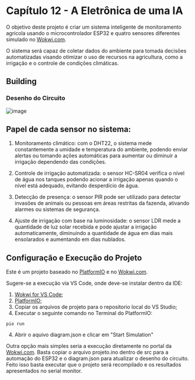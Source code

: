 # Capítulo 12 - A Eletrônica de uma IA
O objetivo deste projeto é criar um sistema inteligente de monitoramento agrícola usando o microcontrolador ESP32 e quatro sensores diferentes simulado no [Wokwi.com](wokwi.com).

O sistema será capaz de coletar dados do ambiente para tomada decisões automatizadas visando otimizar o uso de recursos na agricultura, como a irrigação e o controle de condições climáticas.

## Building
### Desenho do Circuito
![image](https://github.com/user-attachments/assets/f885aad5-6c1a-4068-bb46-514700606ae4)

## Papel de cada sensor no sistema:

1. Monitoramento climático: com o DHT22, o sistema mede constantemente a umidade e temperatura do ambiente, podendo enviar alertas ou tomando ações automáticas para aumentar ou diminuir a irrigação dependendo das condições.

2. Controle de irrigação automatizada: o sensor HC-SR04 verifica o nível de água nos tanques podendo acionar a irrigação apenas quando o nível está adequado, evitando desperdício de água.

3. Detecção de presença: o sensor PIR pode ser utilizado para detectar invasões de animais ou pessoas em áreas restritas da fazenda, ativando alarmes ou sistemas de segurança.

4. Ajuste de irrigação com base na luminosidade: o sensor LDR mede a quantidade de luz solar recebida e pode ajustar a irrigação automaticamente, diminuindo a quantidade de água em dias mais ensolarados e aumentando em dias nublados.

## Configuração e Execução do Projeto
Este é um projeto baseado no [PlatformIO](https://platformio.org/) e no [Wokwi.com](wokwi.com). 

Sugere-se a execução via VS Code, onde deve-se instalar dentro da IDE:
1. [Wokwi for VS Code](https://marketplace.visualstudio.com/items?itemName=Wokwi.wokwi-vscode);
2. [PlatformIO](https://docs.platformio.org/en/latest/core/installation/index.html);
3. Copiar os arquivos de projeto para o repositorio local do VS Studio;
4. Executar o seguinte comando no Terminal do PlatformIO:
```
pio run
```
4. Abrir o aquivo diagram.json e clicar em "Start Simulation"

Outra opção mais simples seria a execução diretamente no portal da [Wokwi.com](wokwi.com). Basta copiar o arquivo projeto.ino dentro de src para a automação do ESP32 e o diagram.json para atualizar o desenho do circuito. Feito isso basta executar que o projeto será recompilado e os resultados apresentados no serial monitor.




